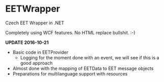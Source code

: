 # EETWrapper
Czech EET Wrapper in .NET

Completely using WCF features. No HTML replace bullshit. :-)

**UPDATE 2016-10-21**
- Basic code in EETProvider
  - Logging for the moment done with an event, we will see if this is a good approach
- Almost done with the mapping of EETData to EET message objects
- Preparations for multilanguage support with resources
